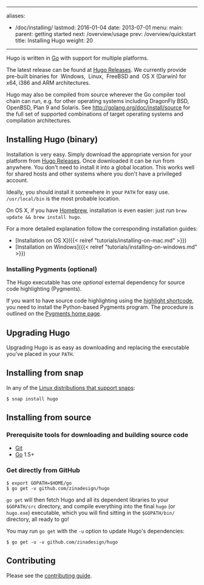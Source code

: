 
---
aliases:
- /doc/installing/
lastmod: 2016-01-04
date: 2013-07-01
menu:
  main:
    parent: getting started
next: /overview/usage
prev: /overview/quickstart
title: Installing Hugo
weight: 20
---

Hugo is written in [Go][] with support for multiple platforms.

The latest release can be found at [Hugo Releases](https://github.com/zinadesign/hugo/releases).
We currently provide pre-built binaries for
<i class="fa fa-windows"></i>&nbsp;Windows,
<i class="fa fa-linux"></i>&nbsp;Linux,
<i class="fa freebsd-19px"></i>&nbsp;FreeBSD
and <i class="fa fa-apple"></i>&nbsp;OS&nbsp;X (Darwin)
for x64, i386 and ARM architectures.

Hugo may also be compiled from source wherever the Go compiler tool chain can run, e.g. for other operating systems including DragonFly BSD, OpenBSD, Plan&nbsp;9 and Solaris.  See http://golang.org/doc/install/source for the full set of supported combinations of target operating systems and compilation architectures.

## Installing Hugo (binary)

Installation is very easy. Simply download the appropriate version for your
platform from [Hugo Releases](https://github.com/zinadesign/hugo/releases).
Once downloaded it can be run from anywhere. You don't need to install
it into a global location. This works well for shared hosts and other systems
where you don't have a privileged account.

Ideally, you should install it somewhere in your `PATH` for easy use.
`/usr/local/bin` is the most probable location.

On OS&nbsp;X, if you have [Homebrew](http://brew.sh/), installation is even
easier: just run `brew update && brew install hugo`.

For a more detailed explanation follow the corresponding installation guides:

- [Installation on OS X]({{< relref "tutorials/installing-on-mac.md" >}})
- [Installation on Windows]({{< relref "tutorials/installing-on-windows.md" >}})

### Installing Pygments (optional)

The Hugo executable has one *optional* external dependency for source code highlighting (Pygments).

If you want to have source code highlighting using the [highlight shortcode](/extras/highlighting/),
you need to install the Python-based Pygments program. The procedure is outlined on the [Pygments home page](http://pygments.org/).

## Upgrading Hugo

Upgrading Hugo is as easy as downloading and replacing the executable you’ve
placed in your `PATH`.

## Installing from snap

In any of the [Linux distributions that support snaps](http://snapcraft.io/docs/core/install):

    $ snap install hugo

## Installing from source

### Prerequisite tools for downloading and building source code

* [Git](http://git-scm.com/)
* [Go][] 1.5+

### Get directly from GitHub

    $ export GOPATH=$HOME/go
    $ go get -v github.com/zinadesign/hugo

`go get` will then fetch Hugo and all its dependent libraries to your
`$GOPATH/src` directory, and compile everything into the final `hugo`
(or `hugo.exe`) executable, which you will find sitting in the
`$GOPATH/bin/` directory, all ready to go!

You may run `go get` with the `-u` option to update Hugo's dependencies:

    $ go get -u -v github.com/zinadesign/hugo

## Contributing

Please see the [contributing guide](/doc/contributing/).

[Go]: http://golang.org/
